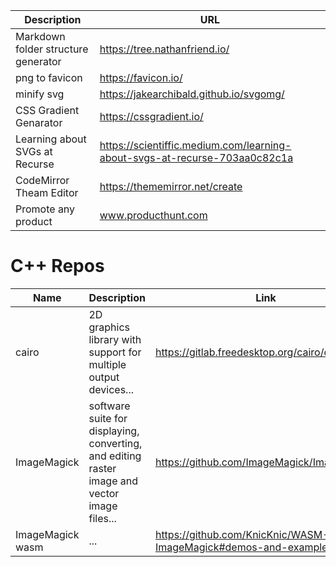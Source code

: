 |Description|URL|
|-|-|
|Markdown folder structure generator|https://tree.nathanfriend.io/|
|png to favicon|https://favicon.io/|
|minify svg|https://jakearchibald.github.io/svgomg/|
|CSS Gradient Genarator|https://cssgradient.io/|
|Learning about SVGs at Recurse|https://scientiffic.medium.com/learning-about-svgs-at-recurse-703aa0c82c1a|
|CodeMirror Theam Editor|https://thememirror.net/create|
|Promote any product|www.producthunt.com|

# C++ Repos

|Name|Description|Link|
|-|-|-|
|cairo|2D graphics library with support for multiple output devices...|https://gitlab.freedesktop.org/cairo/cairo|
|ImageMagick|software suite for displaying, converting, and editing raster image and vector image files...|https://github.com/ImageMagick/ImageMagick|
|ImageMagick wasm|...|https://github.com/KnicKnic/WASM-ImageMagick#demos-and-examples|
